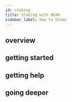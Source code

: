 ```yaml
---
id: staking
title: Staking with NEAR
sidebar_label: How to Stake
---
```


## overview

## getting started

## getting help

## going deeper
